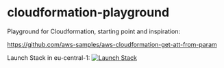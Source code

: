 # cloudformation-playground
Playground for Cloudformation, starting point and inspiration: 

https://github.com/aws-samples/aws-cloudformation-get-att-from-param 

Launch Stack in eu-central-1: [![Launch Stack](https://s3.amazonaws.com/cloudformation-examples/cloudformation-launch-stack.png)](https://console.aws.amazon.com/cloudformation/home?region=eu-central-1#/stacks/new?stackName=henriktest&templateURL=https://kentrikosdemo.s3.eu-central-1.amazonaws.com/cloudformation-playground/CustomBootstrap.yaml)
